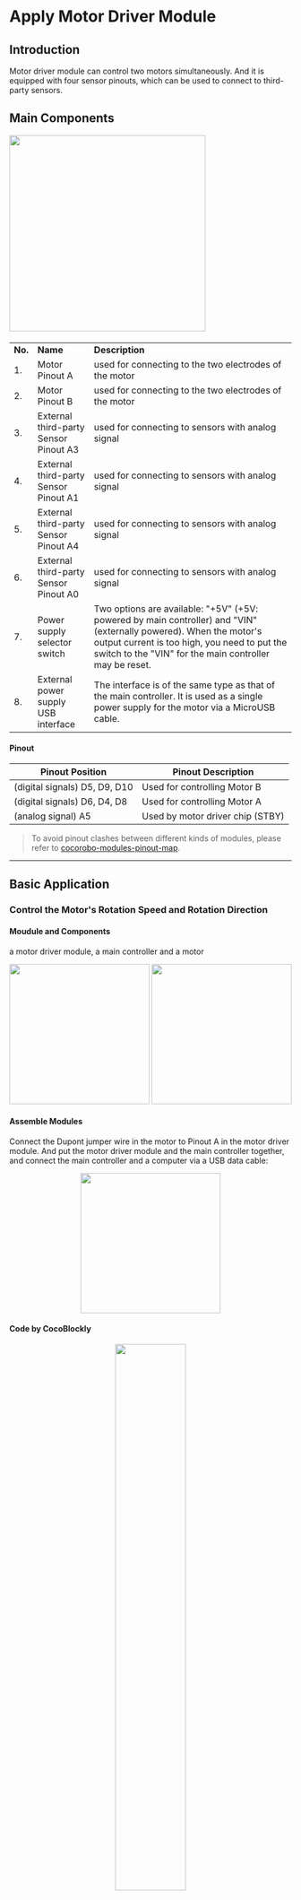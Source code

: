 # Apply Motor Driver Module

## Introduction

Motor driver module can control two motors simultaneously. And it is equipped with four sensor pinouts, which can be used to connect to third-party sensors.

## Main Components

<img src="/media/cocomod/modPic_0014_Layer 8 copy.jpg" width="350"/>

<table style="margin-top:20px;">
	<tr>
		<td width="6%" style="font-weight: bold;">No.</td>
		<td width="20%" style="font-weight: bold;">Name</td>
		<td style="font-weight: bold;">Description</td>
	</tr>
	<tr>
		<td>1.</td>
		<td>Motor Pinout A</td>
		<td>used for connecting to the two electrodes of the motor</td>
	</tr>
	<tr>
		<td>2.</td>
		<td>Motor Pinout B</td>
		<td>used for connecting to the two electrodes of the motor</td>
	</tr>
	<tr>
		<td>3.</td>
		<td>External third-party<br>Sensor Pinout A3</td>
		<td>used for connecting to sensors with analog signal</td>
	</tr>
	<tr>
		<td>4.</td>
		<td>External third-party<br>Sensor Pinout A1</td>
		<td>used for connecting to sensors with analog signal</td>
	</tr>
	<tr>
		<td>5.</td>
		<td>External third-party<br>Sensor Pinout A4</td>
		<td>used for connecting to sensors with analog signal</td>
	</tr>
	<tr>
		<td>6.</td>
		<td>External third-party<br>Sensor Pinout A0</td>
		<td>used for connecting to sensors with analog signal</td>
	</tr>
	<tr>
		<td>7.</td>
		<td>Power supply selector switch</td>
		<td>Two options are available: "+5V" (+5V: powered by main controller) and "VIN" (externally powered). When the motor's output current is too high, you need to put the switch to the "VIN" for the main controller may be reset.</td>
	</tr>
	<tr>
		<td>8.</td>
		<td>External power supply USB interface</td>
		<td>The interface is of the same type as that of the main controller. It is used as a single power supply for the motor via a MicroUSB cable.</td>
	</tr>
</table>

#### Pinout

| Pinout Position | Pinout Description           |
| -------- | ------------------ |
| (digital signals) D5, D9, D10    | Used for controlling Motor B |
| (digital signals) D6, D4, D8    | Used for controlling Motor A |
| (analog signal) A5    | Used by motor driver chip (STBY) |

> To avoid pinout clashes between different kinds of modules, please refer to [cocorobo-modules-pinout-map](/cocomod/pinout-map).

---

## Basic Application

### Control the Motor's Rotation Speed and Rotation Direction

#### Moudule and Components

a motor driver module, a main controller and a motor

<div style="text-align:center;">
<img src="../media/motor__single.jpeg" width="250"/>
<img src="../media/motorDriver__main--split-1.jpeg" width="250"/>
</div>

#### Assemble Modules

Connect the Dupont jumper wire in the motor to Pinout A in the motor driver module. And put the motor driver module and the main controller together, and connect the main controller and a computer via a USB data cable:

<div style="text-align:center;">
<img src="../media/motorDriver__mainAndMotor--assemble-1.jpeg" width="250"/>
</div>

#### Code by CocoBlockly

<div style="text-align:center;">
<img src="../media/motorDriver__main--blockly-1_en.png" width=50%/>
</div>


#### Effects

After the program is uploaded successfully, please make sure that the switch on the motor driver module is at the "+5V" (powered by the main controller).

<div style="margin-bottom:20px;border:1px solid rgba(0,0,0,.1);padding: 10px 0 10px 0;text-align: center;"><img src="../media/motor_driver-power_switch.jpg" width="60%" /></div>

<div style="text-align:center;">
<img src="../media/motorDriver__sample-1.gif" width="500"/>
</div>

---

### Control Two Motors to Move Back and Forth, Left and Right

#### Moudule and Components

a motor driver module, a main controller and two motors

<div style="text-align:center;">
<img src="../media/motor__double.jpeg" width="250"/>
<img src="../media/motorDriver__main--split-1.jpeg" width="250"/>
</div>

#### Assemble Modules

Connect the Dupont jumper wires in the two motors to Pinout A and Pinout B in the motor driver module respectively. And put the motor driver module and the main controller together, and connect the main controller and a computer via a USB data cable:

<div style="text-align:center;">
<img src="../media/motorDriver__mainAndMotor--assemble-2.jpeg" width="250"/>
</div>

#### Code by CocoBlockly

![env__main--blockly](../media/motorDriver__main--blockly-2_en.png)

##### Important Note

The interval between the motor's positive and negative rotation should be over **400ms**. Or the main controller will be reset.

#### Effects

After the program is uploaded successfully, please make sure that the switch on the motor driver module is at the "+5V" (powered by the main controller).

<div style="margin-bottom:20px;border:1px solid rgba(0,0,0,.1);padding: 10px 0 10px 0;text-align: center;"><img src="../media/motor_driver-power_switch.jpg" width="60%" /></div>

<div style="text-align:center;">
<img src="../media/motorDriver__sample-2.gif" width="500"/>
</div>
---
Updated in August 2019
